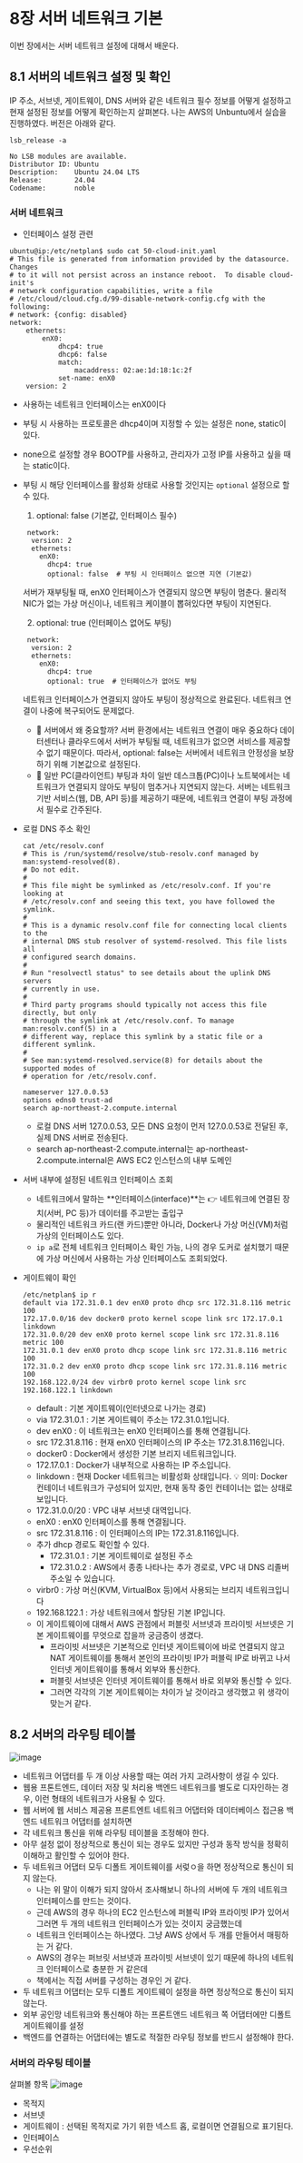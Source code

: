 # 8장 서버 네트워크 기본
이번 장에서는 서버 네트워크 설정에 대해서 배운다.
## 8.1 서버의 네트워크 설정 및 확인
IP 주소, 서브넷, 게이트웨이, DNS 서버와 같은 네트워크 필수 정보를 어떻게 설정하고 현재 설정된 정보를 어떻게 확인하는지 살펴본다.
나는 AWS의 Unbuntu에서 실습을 진행하였다.
버전은 아래와 같다.
```
lsb_release -a

No LSB modules are available.
Distributor ID: Ubuntu
Description:    Ubuntu 24.04 LTS
Release:        24.04
Codename:       noble
```
### 서버 네트워크
- 인터페이스 설정 관련
```
ubuntu@ip:/etc/netplan$ sudo cat 50-cloud-init.yaml 
# This file is generated from information provided by the datasource.  Changes
# to it will not persist across an instance reboot.  To disable cloud-init's
# network configuration capabilities, write a file
# /etc/cloud/cloud.cfg.d/99-disable-network-config.cfg with the following:
# network: {config: disabled}
network:
    ethernets:
        enX0:
            dhcp4: true
            dhcp6: false
            match:
                macaddress: 02:ae:1d:18:1c:2f
            set-name: enX0
    version: 2
```
  - 사용하는 네트워크 인터페이스는 enX0이다
  - 부팅 시 사용하는 프로토콜은 dhcp4이며 지정할 수 있는 설정은 none, static이 있다.
  - none으로 설정할 경우 BOOTP를 사용하고, 관리자가 고정 IP를 사용하고 싶을 때는 static이다.
  - 부팅 시 해당 인터페이스를 활성화 상태로 사용할 것인지는 `optional` 설정으로 할 수 있다.
    1. optional: false (기본값, 인터페이스 필수)
    ```
     network:
      version: 2
      ethernets:
        enX0:
          dhcp4: true
          optional: false  # 부팅 시 인터페이스 없으면 지연 (기본값)
    ```
    서버가 재부팅될 때, enX0 인터페이스가 연결되지 않으면 부팅이 멈춘다.
    물리적 NIC가 없는 가상 머신이나, 네트워크 케이블이 뽑혀있다면 부팅이 지연된다.
    
    2. optional: true (인터페이스 없어도 부팅)
    ```
     network:
      version: 2
      ethernets:
        enX0:
          dhcp4: true
          optional: true  # 인터페이스가 없어도 부팅
    ```
    네트워크 인터페이스가 연결되지 않아도 부팅이 정상적으로 완료된다.
    네트워크 연결이 나중에 복구되어도 문제없다.
    - 🚨 서버에서 왜 중요할까?
    서버 환경에서는 네트워크 연결이 매우 중요하다
    데이터센터나 클라우드에서 서버가 부팅될 때, 네트워크가 없으면
    서비스를 제공할 수 없기 때문이다.
    따라서, optional: false는 서버에서 네트워크 안정성을 보장하기 위해 기본값으로 설정된다.
    - 🛜 일반 PC(클라이언트) 부팅과 차이
    일반 데스크톱(PC)이나 노트북에서는 네트워크가 연결되지 않아도
    부팅이 멈추거나 지연되지 않는다.
    서버는 네트워크 기반 서비스(웹, DB, API 등)를 제공하기 때문에,
    네트워크 연결이 부팅 과정에서 필수로 간주된다.
- 로컬 DNS 주소 확인
  ```
  cat /etc/resolv.conf
  # This is /run/systemd/resolve/stub-resolv.conf managed by man:systemd-resolved(8).
  # Do not edit.
  #
  # This file might be symlinked as /etc/resolv.conf. If you're looking at
  # /etc/resolv.conf and seeing this text, you have followed the symlink.
  #
  # This is a dynamic resolv.conf file for connecting local clients to the
  # internal DNS stub resolver of systemd-resolved. This file lists all
  # configured search domains.
  #
  # Run "resolvectl status" to see details about the uplink DNS servers
  # currently in use.
  #
  # Third party programs should typically not access this file directly, but only
  # through the symlink at /etc/resolv.conf. To manage man:resolv.conf(5) in a
  # different way, replace this symlink by a static file or a different symlink.
  #
  # See man:systemd-resolved.service(8) for details about the supported modes of
  # operation for /etc/resolv.conf.

  nameserver 127.0.0.53
  options edns0 trust-ad
  search ap-northeast-2.compute.internal
  ```
  - 로컬 DNS 서버 127.0.0.53, 모든 DNS 요청이 먼저 127.0.0.53로 전달된 후, 실제 DNS 서버로 전송된다.
  - search ap-northeast-2.compute.internal는 ap-northeast-2.compute.internal은 AWS EC2 인스턴스의 내부 도메인
- 서버 내부에 설정된 네트워크 인터페이스 조회
  - 네트워크에서 말하는 **인터페이스(interface)**는 👉 네트워크에 연결된 장치(서버, PC 등)가 데이터를 주고받는 출입구
  - 물리적인 네트워크 카드(랜 카드)뿐만 아니라, Docker나 가상 머신(VM)처럼 가상의 인터페이스도 있다.
  - ```ip a```로 전체 네트워크 인터페이스 확인 가능, 나의 경우 도커로 설치했기 때문에 가상 머신에서 사용하는 가상 인터페이스도 조회되었다. 
- 게이트웨이 확인
  ```
  /etc/netplan$ ip r
  default via 172.31.0.1 dev enX0 proto dhcp src 172.31.8.116 metric 100 
  172.17.0.0/16 dev docker0 proto kernel scope link src 172.17.0.1 linkdown 
  172.31.0.0/20 dev enX0 proto kernel scope link src 172.31.8.116 metric 100 
  172.31.0.1 dev enX0 proto dhcp scope link src 172.31.8.116 metric 100 
  172.31.0.2 dev enX0 proto dhcp scope link src 172.31.8.116 metric 100 
  192.168.122.0/24 dev virbr0 proto kernel scope link src 192.168.122.1 linkdown 
  ```
  - default : 기본 게이트웨이(인터넷으로 나가는 경로)
  - via 172.31.0.1 : 기본 게이트웨이 주소는 172.31.0.1입니다.
  - dev enX0 : 이 네트워크는 enX0 인터페이스를 통해 연결됩니다.
  - src 172.31.8.116 : 현재 enX0 인터페이스의 IP 주소는 172.31.8.116입니다.
  - docker0 : Docker에서 생성한 기본 브리지 네트워크입니다.
  - 172.17.0.1 : Docker가 내부적으로 사용하는 IP 주소입니다.
  - linkdown : 현재 Docker 네트워크는 비활성화 상태입니다. 💡 의미: Docker 컨테이너 네트워크가 구성되어 있지만, 현재 동작 중인 컨테이너는 없는 상태로 보입니다.
  - 172.31.0.0/20 : VPC 내부 서브넷 대역입니다.
  - enX0 : enX0 인터페이스를 통해 연결됩니다.
  - src 172.31.8.116 : 이 인터페이스의 IP는 172.31.8.116입니다.
  - 추가 dhcp 경로도 확인할 수 있다.
    - 172.31.0.1 : 기본 게이트웨이로 설정된 주소
    - 172.31.0.2 : AWS에서 종종 나타나는 추가 경로로, VPC 내 DNS 리졸버 주소일 수 있습니다.
  - virbr0 : 가상 머신(KVM, VirtualBox 등)에서 사용되는 브리지 네트워크입니다
  - 192.168.122.1 : 가상 네트워크에서 할당된 기본 IP입니다.
  - 이 게이트웨이에 대해서 AWS 관점에서 퍼블릿 서브넷과 프라이빗 서브넷은 기본 게이트웨이를 무엇으로 잡을까 궁금증이 생겼다.
    - 프라이빗 서브넷은 기본적으로 인터넷 게이트웨이에 바로 연결되지 않고 NAT 게이트웨이를 통해서 본인의 프라이빗 IP가 퍼블릭 IP로 바뀌고 나서 인터넷 게이트웨이를 통해서 외부와 통신한다.
    - 퍼블릿 서브넷은 인터넷 게이트웨이를 통해서 바로 외부와 통신할 수 있다.
    - 그러면 각각의 기본 게이트웨이는 차이가 날 것이라고 생각했고 위 생각이 맞는거 같다.
## 8.2 서버의 라우팅 테이블
![image](https://github.com/user-attachments/assets/a1c9078e-d3ce-4553-acb7-e933c80dbf11)
- 네트워크 어댑터를 두 개 이상 사용할 때는 여러 가지 고려사항이 생길 수 있다.
- 웹용 프톤트엔드, 데이터 저장 및 처리용 백엔드 네트워크를 별도로 디자인하는 경우, 이런 형태의 네트워크가 사용될 수 있다.
- 웹 서버에 웹 서비스 제공용 프론트엔트 네트워크 어댑터와 데이터베이스 접근용 백엔드 네트워크 어댑터를 설치하면
- 각 네트워크 통신을 위해 라우팅 테이블을 조정해야 한다.
- 아무 설정 없이 정상적으로 통신이 되는 경우도 있지만 구성과 동작 방식을 정확히 이해하고 활인할 수 있어야 한다.
- 두 네트워크 어댑터 모두 디폴트 게이트웨이를 서렂ㅇ을 하면 정상적으로 통신이 되지 않는다.
  - 나는 위 말이 이해가 되지 않아서 조사해보니 하나의 서버에 두 개의 네트워크 인터페이스를 만드는 것이다.
  - 근데 AWS의 경우 하나의 EC2 인스턴스에 퍼블릭 IP와 프라이빗 IP가 있어서 그러면 두 개의 네트워크 인터페이스가 있는 것이지 궁금했는데
  - 네트워크 인터페이스는 하나였다. 그냥 AWS 상에서 두 개를 만들어서 매핑하는 거 같다.
  - AWS의 경우는 퍼브릿 서브넷과 프라이빗 서브넷이 있기 때문에 하나의 네트워크 인터페이스로 충분한 거 같은데
  - 책에서는 직접 서버를 구성하는 경우인 거 같다.
- 두 네트워크 어댑터는 모두 디폴트 게이트웨이 설정을 하면 정상적으로 통신이 되지 않는다.
- 외부 공인망 네트워크와 통신해야 하는 프론트앤드 네트워크 쪽 어댑터에만 디폴트 게이트웨이를 설정
- 백엔드를 연결하는 어댑터에는 별도로 적절한 라우팅 정보를 반드시 설정해야 한다.
### 서버의 라우팅 테이블
살펴볼 항목
![image](https://github.com/user-attachments/assets/5f4dba98-7063-44c7-9c63-2d25c0aded60)
- 목적지
- 서브넷
- 게이트웨이 : 선택된 목적지로 가기 위한 넥스트 홉, 로컬이면 연결됨으로 표기된다. 
- 인터페이스
- 우선순위


